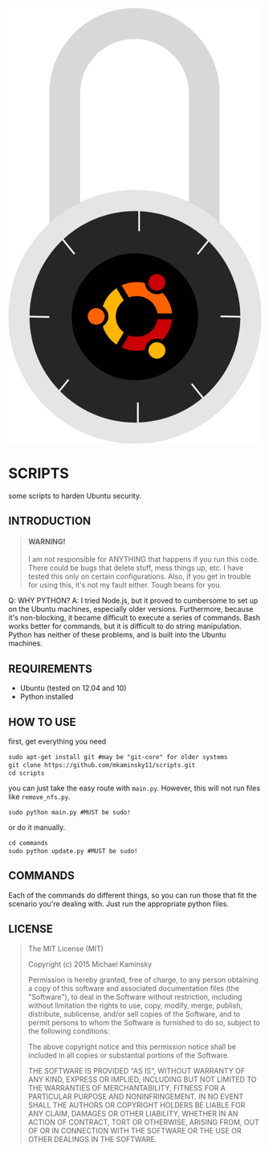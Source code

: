 ![lock logo](img/lock.png)

# SCRIPTS
some scripts to harden Ubuntu security.

## INTRODUCTION

> #### WARNING!
> I am not responsible for ANYTHING that happens if you run this code. There could be bugs that delete stuff, mess things up, etc. I have tested this only on certain configurations. Also, if you get in trouble for using this, it's not my fault either. Tough beans for you.


Q: WHY PYTHON?
A: I tried Node.js, but it proved to cumbersome to set up on the Ubuntu machines, especially older versions. Furthermore, because it's non-blocking, it became difficult to execute a series of commands. Bash works better for commands, but it is difficult to do string manipulation. Python has neither of these problems, and is built into the Ubuntu machines.

## REQUIREMENTS
* Ubuntu (tested on 12.04 and 10)
* Python installed

## HOW TO USE
first, get everything you need
```shell
sudo apt-get install git #may be "git-core" for older systems
git clone https://github.com/mkaminsky11/scripts.git
cd scripts
```

you can just take the easy route with `main.py`. However, this will not run files like `remove_nfs.py`.
```shell
sudo python main.py #MUST be sudo!
```

or do it manually.
```shell
cd commands
sudo python update.py #MUST be sudo!
```

## COMMANDS
Each of the commands do different things, so you can run those that fit the scenario you're dealing with. Just run the appropriate python files.

## LICENSE

> The MIT License (MIT)
>
> Copyright (c) 2015 Michael Kaminsky
>
> Permission is hereby granted, free of charge, to any person obtaining a copy
> of this software and associated documentation files (the "Software"), to deal
> in the Software without restriction, including without limitation the rights
> to use, copy, modify, merge, publish, distribute, sublicense, and/or sell
> copies of the Software, and to permit persons to whom the Software is
> furnished to do so, subject to the following conditions:
>
> The above copyright notice and this permission notice shall be included in
> all copies or substantial portions of the Software.
>
> THE SOFTWARE IS PROVIDED "AS IS", WITHOUT WARRANTY OF ANY KIND, EXPRESS OR
> IMPLIED, INCLUDING BUT NOT LIMITED TO THE WARRANTIES OF MERCHANTABILITY,
> FITNESS FOR A PARTICULAR PURPOSE AND NONINFRINGEMENT. IN NO EVENT SHALL THE
> AUTHORS OR COPYRIGHT HOLDERS BE LIABLE FOR ANY CLAIM, DAMAGES OR OTHER
> LIABILITY, WHETHER IN AN ACTION OF CONTRACT, TORT OR OTHERWISE, ARISING FROM,
> OUT OF OR IN CONNECTION WITH THE SOFTWARE OR THE USE OR OTHER DEALINGS IN
> THE SOFTWARE.
